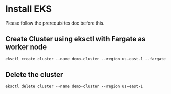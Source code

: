 # Install EKS

Please follow the prerequisites doc before this.

## Create Cluster using eksctl with Fargate as worker node

```
eksctl create cluster --name demo-cluster --region us-east-1 --fargate
```

## Delete the cluster

```
eksctl delete cluster --name demo-cluster --region us-east-1
```



